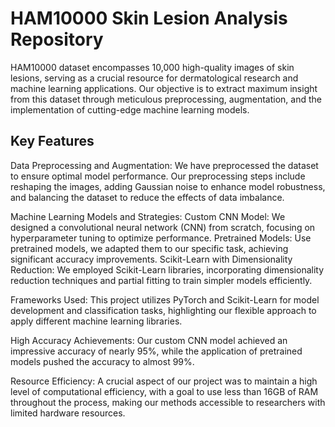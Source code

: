 # **HAM10000 Skin Lesion Analysis Repository**

HAM10000 dataset encompasses 10,000 high-quality images of skin lesions, serving as a crucial resource for dermatological research and machine learning applications. Our objective is to extract maximum insight from this dataset through meticulous preprocessing, augmentation, and the implementation of cutting-edge machine learning models.

## **Key Features**

Data Preprocessing and Augmentation: We have preprocessed the dataset to ensure optimal model performance. Our preprocessing steps include reshaping the images, adding Gaussian noise to enhance model robustness, and balancing the dataset to reduce the effects of data imbalance.

Machine Learning Models and Strategies:
        Custom CNN Model: We designed a convolutional neural network (CNN) from scratch, focusing on hyperparameter tuning to optimize performance.
        Pretrained Models: Use pretrained models, we adapted them to our specific task, achieving significant accuracy improvements.
        Scikit-Learn with Dimensionality Reduction: We employed Scikit-Learn libraries, incorporating dimensionality reduction techniques and partial fitting to train simpler models efficiently.

Frameworks Used: This project utilizes PyTorch and Scikit-Learn for model development and classification tasks, highlighting our flexible approach to apply different machine learning libraries.

High Accuracy Achievements: Our custom CNN model achieved an impressive accuracy of nearly 95%, while the application of pretrained models pushed the accuracy to almost 99%.

Resource Efficiency: A crucial aspect of our project was to maintain a high level of computational efficiency, with a goal to use less than 16GB of RAM throughout the process, making our methods accessible to researchers with limited hardware resources.

